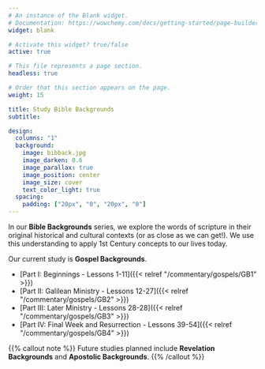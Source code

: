 ```yaml
---
# An instance of the Blank widget.
# Documentation: https://wowchemy.com/docs/getting-started/page-builder/
widget: blank

# Activate this widget? true/false
active: true

# This file represents a page section.
headless: true

# Order that this section appears on the page.
weight: 15

title: Study Bible Backgrounds
subtitle:

design:
  columns: "1"
  background:
    image: bibback.jpg
    image_darken: 0.6
    image_parallax: true
    image_position: center
    image_size: cover
    text_color_light: true
  spacing:
    padding: ["20px", "0", "20px", "0"]
---
```


In our **Bible Backgrounds** series, we explore the words of scripture in their original historical and cultural contexts (or as close as we can get!).  We use this understanding to apply 1st Century concepts to our lives today.

Our current study is **Gospel Backgrounds**.

* [Part I: Beginnings - Lessons 1-11]({{< relref "/commentary/gospels/GB1" >}})
* [Part II: Galilean Ministry - Lessons 12-27]({{< relref "/commentary/gospels/GB2" >}})
* [Part III: Later Ministry - Lessons 28-28]({{< relref "/commentary/gospels/GB3" >}})
* [Part IV: Final Week and Resurrection - Lessons 39-54]({{< relref "/commentary/gospels/GB4" >}})

{{% callout note %}}
Future studies planned include **Revelation Backgrounds** and **Apostolic Backgrounds**.
{{% /callout %}}
